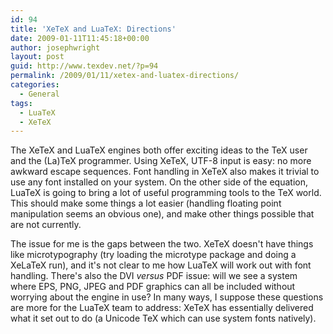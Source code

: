 ```yaml
---
id: 94
title: 'XeTeX and LuaTeX: Directions'
date: 2009-01-11T11:45:18+00:00
author: josephwright
layout: post
guid: http://www.texdev.net/?p=94
permalink: /2009/01/11/xetex-and-luatex-directions/
categories:
  - General
tags:
  - LuaTeX
  - XeTeX
---
```

The XeTeX and LuaTeX engines both offer exciting ideas to the TeX user and the (La)TeX programmer. Using XeTeX, UTF-8 input is easy: no more awkward escape sequences. Font handling in XeTeX also makes it trivial to use any font installed on your system. On the other side of the equation, LuaTeX is going to bring a lot of useful programming tools to the TeX world. This should make some things a lot easier (handling floating point manipulation seems an obvious one), and make other things possible that are not currently.

The issue for me is the gaps between the two. XeTeX doesn't have things like microtypography (try loading the microtype package and doing a XeLaTeX run), and it's not clear to me how LuaTeX will work out with font handling. There's also the DVI <em>versus </em>PDF issue: will we see a system where EPS, PNG, JPEG and PDF graphics can all be included without worrying about the engine in use? In many ways, I suppose these questions are more for the LuaTeX team to address: XeTeX has essentially delivered what it set out to do (a Unicode TeX which can use system fonts natively).